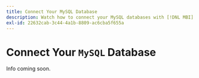 ```yaml
---
title: Connect Your MySQL Database
description: Watch how to connect your MySQL databases with [!DNL MBI].
exl-id: 22632cab-3c44-4a1b-8809-ac6cba5f655a
---
```

# Connect Your `MySQL` Database

Info coming soon.

